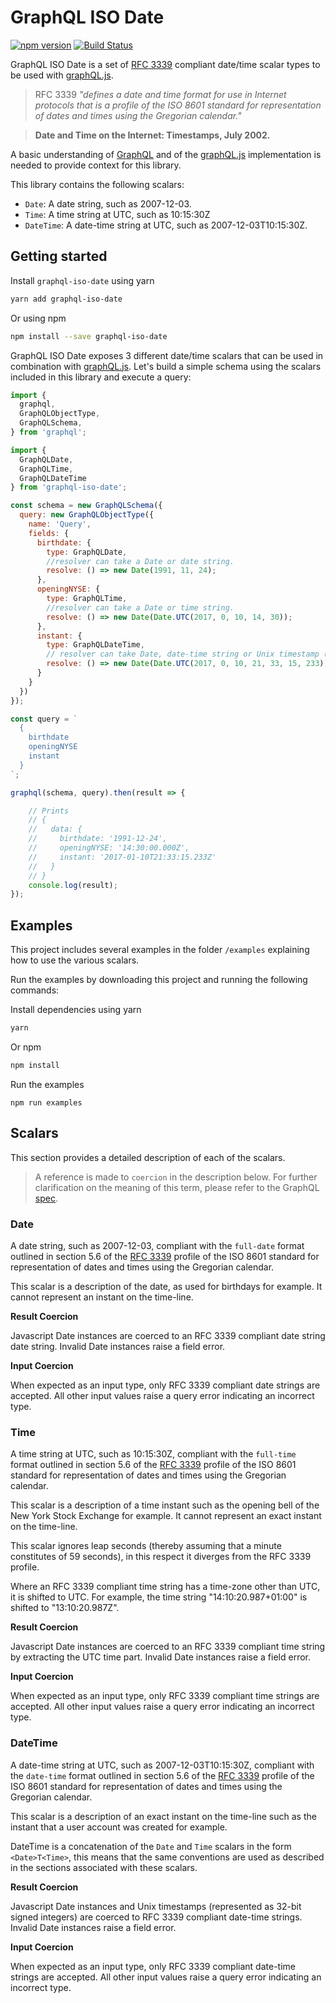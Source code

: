 # GraphQL ISO Date

[![npm version](https://badge.fury.io/js/graphql-iso-date.svg)](http://badge.fury.io/js/graphql-iso-date)
[![Build Status](https://travis-ci.org/excitement-engineer/graphql-iso-date.svg?branch=master)](https://travis-ci.org/excitement-engineer/graphql-iso-date)

GraphQL ISO Date is a set of [RFC 3339](./rfc3339.txt) compliant date/time scalar types to be used with [graphQL.js](https://github.com/graphql/graphql-js).

> RFC 3339 *"defines a date and time format for use in Internet
protocols that is a profile of the ISO 8601 standard for
representation of dates and times using the Gregorian calendar."*

> **Date and Time on the Internet: Timestamps, July 2002.**

A basic understanding of [GraphQL](http://facebook.github.io/graphql/) and of the [graphQL.js](https://github.com/graphql/graphql-js) implementation is needed to provide context for this library.

This library contains the following scalars:

- `Date`: A date string, such as 2007-12-03.
- `Time`: A time string at UTC, such as 10:15:30Z
- `DateTime`: A date-time string at UTC, such as 2007-12-03T10:15:30Z.

## Getting started

Install `graphql-iso-date` using yarn

```sh
yarn add graphql-iso-date
```

Or using npm

```sh
npm install --save graphql-iso-date
```

GraphQL ISO Date exposes 3 different date/time scalars that can be used in combination with [graphQL.js](https://github.com/graphql/graphql-js). Let's build a simple schema using the scalars included in this library and execute a query:

```js
import {
  graphql,
  GraphQLObjectType,
  GraphQLSchema,
} from 'graphql';

import {
  GraphQLDate,
  GraphQLTime,
  GraphQLDateTime
} from 'graphql-iso-date';

const schema = new GraphQLSchema({
  query: new GraphQLObjectType({
    name: 'Query',
    fields: {
      birthdate: {
        type: GraphQLDate,
        //resolver can take a Date or date string.
        resolve: () => new Date(1991, 11, 24);
      },
      openingNYSE: {
        type: GraphQLTime,
        //resolver can take a Date or time string.
        resolve: () => new Date(Date.UTC(2017, 0, 10, 14, 30));
      },
      instant: {
        type: GraphQLDateTime,
        // resolver can take Date, date-time string or Unix timestamp (number).
        resolve: () => new Date(Date.UTC(2017, 0, 10, 21, 33, 15, 233));
      }
    }
  })
});

const query = `
  {
    birthdate
    openingNYSE
    instant
  }
`;

graphql(schema, query).then(result => {

    // Prints
    // {
    //   data: {
    //     birthdate: '1991-12-24',
    //     openingNYSE: '14:30:00.000Z',
    //     instant: '2017-01-10T21:33:15.233Z'
    //   }
    // }
    console.log(result);
});
```

## Examples

This project includes several examples in the folder `/examples` explaining how to use the various scalars.

Run the examples by downloading this project and running the following commands:

Install dependencies using yarn

```sh
yarn
```

Or npm

```sh
npm install
```

Run the examples

```
npm run examples
```

## Scalars

This section provides a detailed description of each of the scalars.

 > A reference is made to `coercion` in the description below. For further clarification on the meaning of this term, please refer to the GraphQL [spec](http://facebook.github.io/graphql/#sec-Scalars).

### Date

A date string, such as 2007-12-03, compliant with the `full-date` format outlined in section 5.6 of the [RFC 3339](./rfc3339.txt) profile of the ISO 8601 standard for representation of dates and times using the Gregorian calendar.

This scalar is a description of the date, as used for birthdays for example. It cannot represent an instant on the time-line.

**Result Coercion**

Javascript Date instances are coerced to an RFC 3339 compliant date string date string. Invalid Date instances raise a field error.

**Input Coercion**

When expected as an input type, only RFC 3339 compliant date strings are accepted. All other input values raise a query error indicating an incorrect type.

### Time

A time string at UTC, such as 10:15:30Z, compliant with the `full-time` format outlined in section 5.6 of the [RFC 3339](./rfc3339.txt) profile of the ISO 8601 standard for representation of dates and times using the Gregorian calendar.

This scalar is a description of a time instant such as the opening bell of the New York Stock Exchange for example. It cannot represent an exact instant on the time-line.

This scalar ignores leap seconds (thereby assuming that a minute constitutes of 59 seconds), in this respect it diverges from the RFC 3339 profile.

Where an RFC 3339 compliant time string has a time-zone other than UTC, it is shifted to UTC. For example, the time string "14:10:20.987+01:00" is shifted to "13:10:20.987Z".

**Result Coercion**

Javascript Date instances are coerced to an RFC 3339 compliant time string by extracting the UTC time part. Invalid Date instances raise a field error.

**Input Coercion**

When expected as an input type, only RFC 3339 compliant time strings are accepted. All other input values raise a query error indicating an incorrect type.

### DateTime

A date-time string at UTC, such as 2007-12-03T10:15:30Z, compliant with the `date-time` format outlined in section 5.6 of the [RFC 3339](./rfc3339.txt) profile of the ISO 8601 standard for representation of dates and times using the Gregorian calendar.

This scalar is a description of an exact instant on the time-line such as the instant that a user account was created for example.

DateTime is a concatenation of the `Date` and `Time` scalars in the form `<Date>T<Time>`, this means that the same conventions are used as described in the sections associated with these scalars.

**Result Coercion**

Javascript Date instances and Unix timestamps (represented as 32-bit signed integers) are coerced to RFC 3339 compliant date-time strings. Invalid Date instances raise a field error.

**Input Coercion**

When expected as an input type, only RFC 3339 compliant date-time strings are accepted. All other input values raise a query error indicating an incorrect type.
